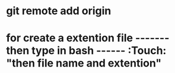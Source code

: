 # git remote add origin 
# for create a extention file ------- then type in bash ------ :Touch: "then file name and extention" 